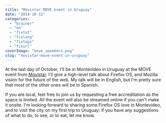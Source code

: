 ```yaml
---
title: "Movistar MOVE event in Uruguay"
date: "2014-10-15"
categories: 
  - "brainer"
  - "en"
  - "fixtxt"
  - "fixlang"
  - "fixtags"
  - "fixurl"
coverImage: "move_speakers.png"
slug: "movistar-move-event-in-uruguay"
---
```


At the last day of October, I'll be in Montevideo in Uruguay at the MOVE event from [Movistar](https://www.movistar.com.uy). I'll give a high-level talk about Firefox OS, and Mozilla vision for the future of the web. My talk will be in English, but I'm pretty sure that most of the other ones will be in Spanish.

If you are local, feel free to join us by requesting a free accreditation as the space is limited. All the event will also be streamed online if you can't make it onsite. I'm looking forward to sharing some Firefox OS love in Montevideo, and to visit the city on my first trip to Uruguay: if you have any suggestions of what to do, to see, or to eat, let me know.
